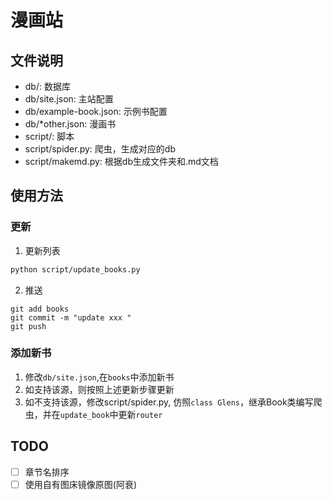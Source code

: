 # 漫画站

## 文件说明
- db/: 数据库
- db/site.json: 主站配置
- db/example-book.json: 示例书配置
- db/*other.json: 漫画书
- script/: 脚本
- script/spider.py: 爬虫，生成对应的db
- script/makemd.py: 根据db生成文件夹和.md文档

## 使用方法
### 更新
1. 更新列表

```bash
python script/update_books.py
```

2. 推送
```
git add books
git commit -m "update xxx "
git push
```

### 添加新书
1. 修改`db/site.json`,在`books`中添加新书
2. 如支持该源，则按照上述更新步骤更新
3. 如不支持该源，修改script/spider.py, 仿照`class Glens`，继承Book类编写爬虫，并在`update_book`中更新`router`

## TODO
- [ ] 章节名排序
- [ ] 使用自有图床镜像原图(阿衰)
